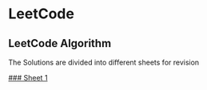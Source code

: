 
LeetCode
========

## LeetCode Algorithm

The Solutions are divided into different sheets for revision

[### Sheet 1](https://leetcode.com/list?selectedList=942ay8ye)
